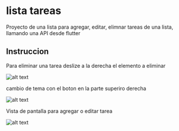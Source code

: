 # lista tareas

Proyecto de una lista para agregar, editar, elimnar tareas de una lista, llamando una API desde flutter

## Instruccion
Para eliminar una tarea deslize a la derecha el elemento a eliminar
&nbsp;

![alt text](https://res.cloudinary.com/dybphzddq/image/upload/v1658028905/GIT/IMAGENgit_j2qxdu.png)

cambio de tema con el boton en la parte superiro derecha
&nbsp;

![alt text](https://res.cloudinary.com/dybphzddq/image/upload/v1658029445/GIT/git3_rx8dt1.png)

Vista de pantalla para agregar o editar tarea
&nbsp;

![alt text](https://res.cloudinary.com/dybphzddq/image/upload/v1658029450/GIT/git2_m9w6o3.png)
